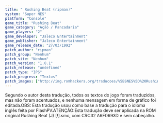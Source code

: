 ```yaml
---
title: " Rushing Beat (ripman)"
system: "Super NES"
platform: "Console"
game_title: "Rushing Beat"
game_category: "Ação / Pancadaria"
game_players: "2"
game_developer: "Jaleco Entertainment"
game_publisher: "Jaleco Entertainment"
game_release_date: "27/03/1992"
patch_author: "ripman"
patch_group: "Nenhum"
patch_site: "Nenhum"
patch_version: "1.0.1"
patch_release: "undefined"
patch_type: "IPS"
patch_progress: "Textos"
patch_images: ["http://img.romhackers.org/traducoes/%5BSNES%5D%20Rushing%20Beat%20-%20ripman%20-%201.png","http://img.romhackers.org/traducoes/%5BSNES%5D%20Rushing%20Beat%20-%20ripman%20-%202.png","http://img.romhackers.org/traducoes/%5BSNES%5D%20Rushing%20Beat%20-%20ripman%20-%203.png"]
---
```

Segundo o autor desta tradução, todos os textos do jogo foram traduzidos, mas não foram acentuados, e nenhuma mensagem em forma de gráfico foi editada.OBS: Esta tradução usou como base a tradução para o idioma inglês feita por FlashPV.ATENÇÃO:Esta tradução deve ser aplicada na ROM original Rushing Beat (J) [!].smc, com CRC32 A6F0693D e sem cabeçalho.